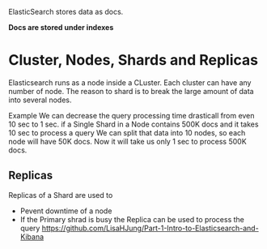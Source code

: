ElasticSearch stores data as docs.

**Docs are stored under indexes**

# Cluster, Nodes, Shards and Replicas
Elasticsearch runs as a node inside a CLuster. Each cluster can have any number of node.
The reason to shard is to break the large amount of data into several nodes.

Example
We can decrease the query processing time drasticall from even 10 sec to 1 sec.
if a Single Shard in a Node contains 500K docs and it takes 10 sec to process a query
We can split that data into 10 nodes, so each node will have 50K docs.
Now it will take us only 1 sec to process 500K docs.

## Replicas
Replicas of a Shard are used to 
- Pevent downtime of a node
- If the Primary shrad is busy the Replica can be used to process the query
https://github.com/LisaHJung/Part-1-Intro-to-Elasticsearch-and-Kibana
